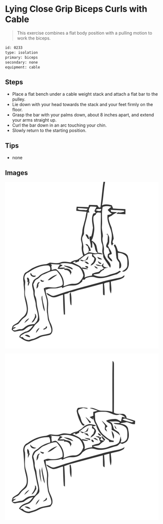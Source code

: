 # Lying Close Grip Biceps Curls with Cable
> This exercise combines a flat body position with a pulling motion to work the biceps.

``` 
id: 0233 
type: isolation 
primary: biceps 
secondary: none 
equipment: cable 
``` 

## Steps

 - Place a flat bench under a cable weight stack and attach a flat bar to the pulley.
 - Lie down with your head towards the stack and your feet firmly on the floor.
 - Grasp the bar with your palms down, about 8 inches apart, and extend your arms straight up.
 - Curl the bar down in an arc touching your chin.
 - Slowly return to the starting position.

## Tips

 - none

## Images

![](../svg/0233-relaxation.svg)

![](../svg/0233-tension.svg)
